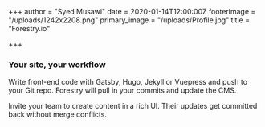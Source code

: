 +++
author = "Syed Musawi"
date = 2020-01-14T12:00:00Z
footerimage = "/uploads/1242x2208.png"
primary_image = "/uploads/Profile.jpg"
title = "Forestry.io"

+++
### Your site, your workflow

Write front-end code with Gatsby, Hugo, Jekyll or Vuepress and push to your Git repo. Forestry will pull in your commits and update the CMS.

Invite your team to create content in a rich UI. Their updates get committed back without merge conflicts.